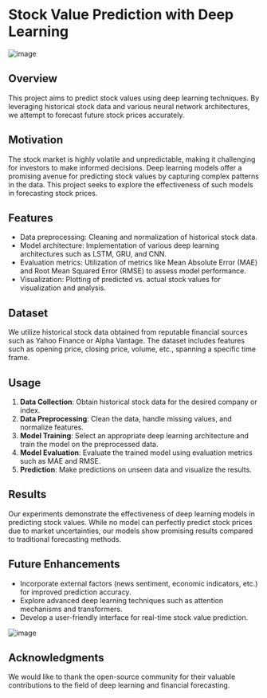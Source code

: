 # Stock Value Prediction with Deep Learning

![image](https://github.com/hariwhois23/NM_GenerativeAI_FinalProject/assets/117026847/f5d3bb2c-2ba7-4170-87c3-2d9eba2a15b8)

## Overview
This project aims to predict stock values using deep learning techniques. By leveraging historical stock data and various neural network architectures, we attempt to forecast future stock prices accurately.

## Motivation
The stock market is highly volatile and unpredictable, making it challenging for investors to make informed decisions. Deep learning models offer a promising avenue for predicting stock values by capturing complex patterns in the data. This project seeks to explore the effectiveness of such models in forecasting stock prices.

## Features
- Data preprocessing: Cleaning and normalization of historical stock data.
- Model architecture: Implementation of various deep learning architectures such as LSTM, GRU, and CNN.
- Evaluation metrics: Utilization of metrics like Mean Absolute Error (MAE) and Root Mean Squared Error (RMSE) to assess model performance.
- Visualization: Plotting of predicted vs. actual stock values for visualization and analysis.

## Dataset
We utilize historical stock data obtained from reputable financial sources such as Yahoo Finance or Alpha Vantage. The dataset includes features such as opening price, closing price, volume, etc., spanning a specific time frame.

## Usage
1. **Data Collection**: Obtain historical stock data for the desired company or index.
2. **Data Preprocessing**: Clean the data, handle missing values, and normalize features.
3. **Model Training**: Select an appropriate deep learning architecture and train the model on the preprocessed data.
4. **Model Evaluation**: Evaluate the trained model using evaluation metrics such as MAE and RMSE.
5. **Prediction**: Make predictions on unseen data and visualize the results.

## Results
Our experiments demonstrate the effectiveness of deep learning models in predicting stock values. While no model can perfectly predict stock prices due to market uncertainties, our models show promising results compared to traditional forecasting methods.

## Future Enhancements
- Incorporate external factors (news sentiment, economic indicators, etc.) for improved prediction accuracy.
- Explore advanced deep learning techniques such as attention mechanisms and transformers.
- Develop a user-friendly interface for real-time stock value prediction.


![image](https://github.com/hariwhois23/NM_GenerativeAI_FinalProject/assets/117026847/27aa8bd4-0813-415c-8a93-428ed780022d)



## Acknowledgments
We would like to thank the open-source community for their valuable contributions to the field of deep learning and financial forecasting.

